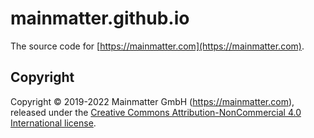 # mainmatter.github.io

The source code for [https://mainmatter.com](https://mainmatter.com).

## Copyright

Copyright &copy; 2019-2022 Mainmatter GmbH (https://mainmatter.com), released
under the
[Creative Commons Attribution-NonCommercial 4.0 International license](https://creativecommons.org/licenses/by-nc/4.0/).

